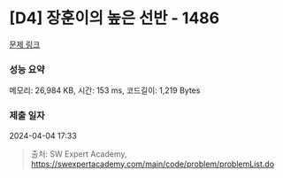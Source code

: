 # [D4] 장훈이의 높은 선반 - 1486 

[문제 링크](https://swexpertacademy.com/main/code/problem/problemDetail.do?contestProbId=AV2b7Yf6ABcBBASw) 

### 성능 요약

메모리: 26,984 KB, 시간: 153 ms, 코드길이: 1,219 Bytes

### 제출 일자

2024-04-04 17:33



> 출처: SW Expert Academy, https://swexpertacademy.com/main/code/problem/problemList.do